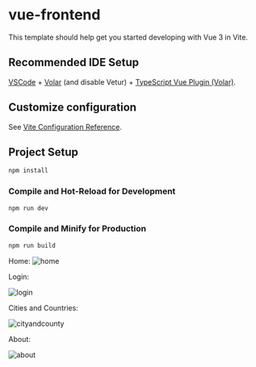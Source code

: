 # vue-frontend

This template should help get you started developing with Vue 3 in Vite.

## Recommended IDE Setup

[VSCode](https://code.visualstudio.com/) + [Volar](https://marketplace.visualstudio.com/items?itemName=Vue.volar) (and disable Vetur) + [TypeScript Vue Plugin (Volar)](https://marketplace.visualstudio.com/items?itemName=Vue.vscode-typescript-vue-plugin).

## Customize configuration

See [Vite Configuration Reference](https://vitejs.dev/config/).

## Project Setup

```sh
npm install
```

### Compile and Hot-Reload for Development

```sh
npm run dev
```

### Compile and Minify for Production

```sh
npm run build
```
Home:
![home](https://user-images.githubusercontent.com/59503252/227808003-9fb334f3-8b25-473a-a716-4b8ff195f6db.png)

Login:

![login](https://user-images.githubusercontent.com/59503252/227808025-3797be48-cad0-45cd-93e5-ffeb4e03765e.png)

Cities and Countries:

![cityandcounty](https://user-images.githubusercontent.com/59503252/227808047-029772fe-678b-4fbe-83bc-af9f5120daef.png)


About:

![about](https://user-images.githubusercontent.com/59503252/227808060-d7c24556-9d9e-4613-a28b-bd8959f1ad09.png)
